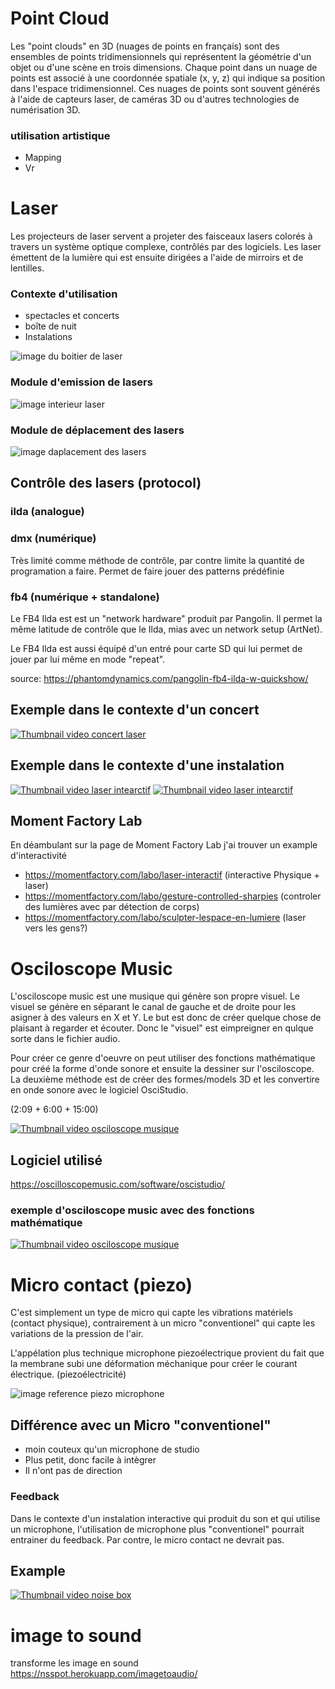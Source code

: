 # Point Cloud
Les "point clouds" en 3D (nuages de points en français) sont des ensembles de points tridimensionnels qui représentent la géométrie d'un objet ou d'une scène en trois dimensions. Chaque point dans un nuage de points est associé à une coordonnée spatiale (x, y, z) qui indique sa position dans l'espace tridimensionnel. Ces nuages de points sont souvent générés à l'aide de capteurs laser, de caméras 3D ou d'autres technologies de numérisation 3D.
### utilisation artistique
-  Mapping 
-  Vr

# Laser
Les projecteurs de laser servent a projeter des faisceaux lasers colorés à travers un système optique complexe, contrôlés par des logiciels. Les laser émettent de la lumière qui est ensuite dirigées a l'aide de mirroirs et de lentilles.

### Contexte d'utilisation
- spectacles et concerts
- boîte de nuit
- Instalations

![image du boitier de laser](/images/laser_boitier.JPG)
### Module d'emission de lasers
![image interieur laser](/images/laser_interieur.JPG)
### Module de déplacement des lasers
![image daplacement des lasers](/images/laser_deplacement.JPG)

## Contrôle des lasers (protocol)

### ilda (analogue)



### dmx (numérique)

Très limité comme méthode de contrôle, par contre limite la quantité de programation a faire.
Permet de faire jouer des patterns prédéfinie

### fb4 (numérique + standalone)

Le FB4 Ilda est est un "network hardware" produit par Pangolin. Il permet la même latitude de contrôle que le Ilda, mias avec un network setup (ArtNet).

Le FB4 Ilda est aussi équipé d'un entré pour carte SD qui lui permet de jouer par lui même en mode "repeat". 

source: https://phantomdynamics.com/pangolin-fb4-ilda-w-quickshow/

## Exemple dans le contexte d'un concert
[![Thumbnail video concert laser](https://img.youtube.com/vi/QtXx3Qubmys/0.jpg)](https://www.youtube.com/watch?v=QtXx3Qubmys&t=1833s)

## Exemple dans le contexte d'une instalation
[![Thumbnail video laser intearctif](https://img.youtube.com/vi/tRIWF3Hhrew/0.jpg)](https://www.youtube.com/watch?v=tRIWF3Hhrew)
[![Thumbnail video laser intearctif](https://img.youtube.com/vi/l2j3lmJM_zw/0.jpg)](https://www.youtube.com/watch?v=l2j3lmJM_zw)

## Moment Factory Lab 
En déambulant sur la page de Moment Factory Lab j'ai trouver un example d'interactivité 
- https://momentfactory.com/labo/laser-interactif (interactive Physique + laser)
- https://momentfactory.com/labo/gesture-controlled-sharpies (controler des lumières avec par détection de corps)
- https://momentfactory.com/labo/sculpter-lespace-en-lumiere (laser vers les gens?)
# Osciloscope Music
 L'osciloscope music est une musique qui génère son propre visuel. Le visuel se génère en séparant le canal de gauche et de droite pour les asigner à des valeurs en X et Y. Le but est donc de créer quelque chose de plaisant à regarder et écouter. Donc le "visuel" est eimpreigner en qulque sorte dans le fichier audio.
 
 Pour créer ce genre d'oeuvre on peut utiliser des fonctions mathématique pour créé la forme d'onde sonore et ensuite la dessiner sur l'osciloscope. La deuxième méthode est de créer des formes/models 3D et les convertire en onde sonore avec le logiciel OsciStudio.

(2:09 +  6:00 + 15:00)

[![Thumbnail video osciloscope musique](https://img.youtube.com/vi/4gibcRfp4zA&t/0.jpg)](https://www.youtube.com/watch?v=4gibcRfp4zA&t)
 

## Logiciel utilisé
  https://oscilloscopemusic.com/software/oscistudio/

### exemple d'osciloscope music avec des fonctions mathématique
[![Thumbnail video osciloscope musique](https://img.youtube.com/vi/Nt1PXQ2ah3A&t/0.jpg)](https://www.youtube.com/watch?v=Nt1PXQ2ah3A&t=1s)


# Micro contact (piezo)

C'est simplement un type de micro qui capte les vibrations matériels (contact physique), contrairement à un micro "conventionel" qui capte les variations de la pression de l'air.

L'appélation plus technique microphone piezoélectrique provient du fait que la membrane subi une déformation méchanique pour créer le courant électrique. (piezoélectricité)

![image reference piezo microphone](/images/piezo_example.jpg)

## Différence avec un Micro "conventionel"
- moin couteux qu'un microphone de studio
- Plus petit, donc facile à intègrer
- Il n'ont pas de direction
  
### Feedback
Dans le contexte d'un instalation interactive qui produit du son et qui utilise un microphone, l'utilisation de microphone plus "conventionel" pourrait entrainer du feedback. Par contre, le micro contact ne devrait pas.
 
## Example 
[![Thumbnail video noise box](https://img.youtube.com/vi/AN38SbrbizQ/0.jpg)](https://www.youtube.com/watch?v=AN38SbrbizQ)


# image to sound
transforme les image en sound 
https://nsspot.herokuapp.com/imagetoaudio/
